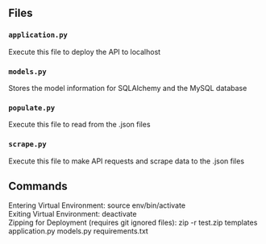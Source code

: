 ## Files

### `application.py`

Execute this file to deploy the API to localhost

### `models.py`

Stores the model information for SQLAlchemy and the MySQL database

### `populate.py`

Execute this file to read from the .json files 

### `scrape.py`

Execute this file to make API requests and scrape data to the .json files

## Commands

Entering Virtual Environment: source env/bin/activate<br>
Exiting Virtual Environment: deactivate<br>
Zipping for Deployment (requires git ignored files): zip -r test.zip templates application.py models.py requirements.txt <br>